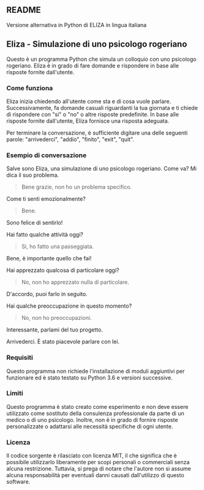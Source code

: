 ## README
Versione alternativa in Python di ELIZA in lingua italiana

## Eliza - Simulazione di uno psicologo rogeriano

Questo è un programma Python che simula un colloquio con uno psicologo rogeriano. Eliza è in grado di fare domande e rispondere in base alle risposte fornite dall'utente.

### Come funziona

Eliza inizia chiedendo all'utente come sta e di cosa vuole parlare. Successivamente, fa domande casuali riguardanti la tua giornata e ti chiede di rispondere con "si" o "no" o altre risposte predefinite. In base alle risposte fornite dall'utente, Eliza fornisce una risposta adeguata.

Per terminare la conversazione, è sufficiente digitare una delle seguenti parole: "arrivederci", "addio", "finito", "exit", "quit".

### Esempio di conversazione

Salve sono Eliza, una simulazione di uno psicologo rogeriano. Come va? Mi dica il suo problema.

> Bene grazie, non ho un problema specifico.

Come ti senti emozionalmente?

> Bene.

Sono felice di sentirlo!

Hai fatto qualche attività oggi?

> Si, ho fatto una passeggiata.

Bene, è importante quello che fai!

Hai apprezzato qualcosa di particolare oggi?

> No, non ho apprezzato nulla di particolare.

D'accordo, puoi farlo in seguito.

Hai qualche preoccupazione in questo momento?

> No, non ho preoccupazioni.

Interessante, parlami del tuo progetto.

Arrivederci. È stato piacevole parlare con lei.

### Requisiti

Questo programma non richiede l'installazione di moduli aggiuntivi per funzionare ed è stato testato su Python 3.6 e versioni successive.

### Limiti

Questo programma è stato creato come esperimento e non deve essere utilizzato come sostituto della consulenza professionale da parte di un medico o di uno psicologo. Inoltre, non è in grado di fornire risposte personalizzate o adattarsi alle necessità specifiche di ogni utente.

### Licenza
Il codice sorgente è rilasciato con licenza MIT, il che significa che è possibile utilizzarlo liberamente per scopi personali o commerciali senza alcuna restrizione. Tuttavia, si prega di notare che l'autore non si assume alcuna responsabilità per eventuali danni causati dall'utilizzo di questo software.
